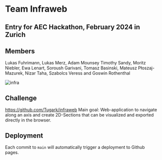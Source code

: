 # Team Infraweb
## Entry for AEC Hackathon, February 2024 in Zurich
## Members
Lukas Fuhrimann, Lukas Merz, Adam Mounsey Timothy Sandy, Moritz Niebler, Ewa Lenart, Soroush Garivani, Tomasz Basinski, Mateusz Płoszaj-Mazurek, Nizar Taha, Szabolcs Veress and Goswin Rothenthal

![infra](https://github.com/opensource-construction/infraweb/assets/17218693/ed198531-9e38-4829-937f-841c86e08ef0)


## Challenge
https://github.com/Tugark/infraweb
Main goal: Web-application to navigate along an axis and create 2D-Sections that can be visualized and exported directly in the browser.

## Deployment

Each commit to `main` will automatically trigger a deployment to Github pages.